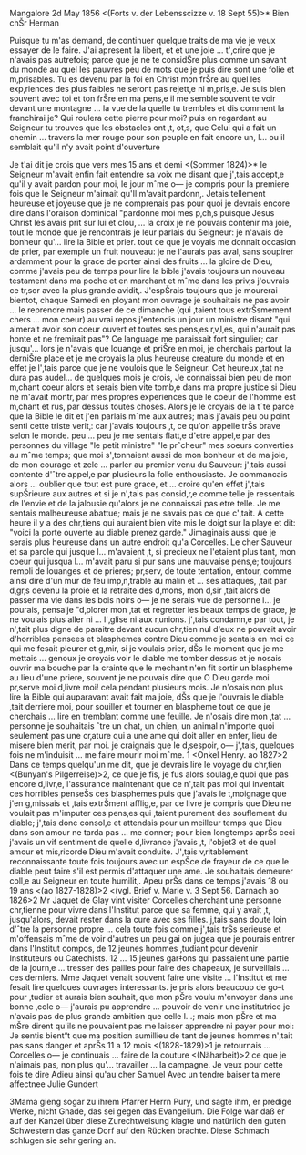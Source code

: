  Mangalore 2d May 1856
 <(Forts v. der Lebensscizze v. 18 Sept 55)>*
Bien chŠr Herman

Puisque tu m'as demand‚ de continuer quelque traits de ma vie je veux essayer de le faire. J'ai apresent la libert‚ et et une joie … t'‚crire que je n'avais pas autrefois; parce que je ne te considŠre plus comme un savant du monde au quel les pauvres peu de mots que je puis dire sont une folie et m‚prisables. Tu es devenu par la foi en Christ mon frŠre au quel les exp‚riences des plus faibles ne seront pas rejett‚e ni m‚pris‚e. 
Je suis bien souvent avec toi et ton frŠre en ma pens‚e il me semble souvent te voir devant une montagne … la vue de la quelle tu trembles et dis comment la franchirai je? Qui roulera cette pierre pour moi? puis en regardant au Seigneur tu trouves que les obstacles ont ‚t‚ ot‚s, que Celui qui a fait un chemin … travers la mer rouge pour son peuple en fait encore un, l… ou il semblait qu'il n'y avait point d'ouverture

Je t'ai dit je crois que vers mes 15 ans et demi <(Sommer 1824)>* le Seigneur m'avait enfin fait entendre sa voix me disant que j'‚tais accept‚e qu'il y avait pardon pour moi, le jour mˆme o— je compris pour la premiere fois que le Seigneur m'aimait qu'Il m'avait pardonn‚. Jetais tellement heureuse et joyeuse que je ne comprenais pas pour quoi je devrais encore dire dans l'oraison dominical "pardonne moi mes p‚ch‚s puisque Jesus Christ les avais prit sur lui et clou‚ … la croix je ne pouvais contenir ma joie, tout le monde que je rencontrais je leur parlais du Seigneur: je n'avais de bonheur qu'… lire la Bible et prier. tout ce que je voyais me donnait occasion de prier, par exemple un fruit nouveau: je ne l'aurais pas aval‚ sans soupirer ardamment pour la grace de porter ainsi des fruits … la gloire de Dieu, comme j'avais peu de temps pour lire la bible j'avais toujours un nouveau testament dans ma poche et en marchant et mˆme dans les priv‚s j'ouvrais ce tr‚sor avec la plus grande avidit‚. J'espŠrais toujours que je mourerai bientot, chaque Samedi en ployant mon ouvrage je souhaitais ne pas avoir … le reprendre mais passer de ce dimanche (qui ‚taient tous extrŠsmement chers … mon coeur) au vrai repos j'entendis un jour un ministre disant "qui aimerait avoir son coeur ouvert et toutes ses pens‚es r‚v‚l‚es, qui n'aurait pas honte et ne fremirait pas"? Ce language me paraissait fort singulier; car jusqu'… lors je n'avais que louange et priŠre en moi, je cherchais partout la derniŠre place et je me croyais la plus heureuse creature du monde et en effet je l'‚tais parce que je ne voulois que le Seigneur. Cet heureux ‚tat ne dura pas audel… de quelques mois je crois, Je connaissai bien peu de mon m‚chant coeur alors et serais bien vite tomb‚e dans ma propre justice si Dieu ne m'avait montr‚ par mes propres experiences que le coeur de l'homme est m‚chant et rus‚ par dessus toutes choses. Alors je le croyais de la tˆte parce que la Bible le dit et j'en parlais mˆme aux autres; mais j'avais peu ou point senti cette triste verit‚: car j'avais toujours ‚t‚ ce qu'on appelle trŠs brave selon le monde. peu … peu je me sentais flatt‚e d'etre appel‚e par des personnes du village "le petit ministre" "le prˆcheur" mes soeurs converties au mˆme temps; que moi s'‚tonnaient aussi de mon bonheur et de ma joie, de mon courage et zele … parler au premier venu du Sauveur: j'‚tais aussi contente d'ˆtre appel‚e par plusieurs la folle enthousiaste. Je commancais alors … oublier que tout est pure grace, et … croire qu'en effet j'‚tais supŠrieure aux autres et si je n'‚tais pas consid‚r‚e comme telle je ressentais de l'envie et de la jalousie qu'alors je ne connaissai pas etre telle. Je me sentais malheureuse abattue; mais je ne savais pas ce que c'‚tait. A cette heure il y a des chr‚tiens qui auraient bien vite mis le doigt sur la playe et dit: "voici la porte ouverte au diable prenez garde." Jimaginais aussi que je serais plus heureuse dans un autre endroit qu'a Corcelles. Le cher Sauveur et sa parole qui jusque l… m'avaient ‚t‚ si precieux ne l'etaient plus tant, mon coeur qui jusqua l… m'avait paru si pur sans une mauvaise pens‚e; toujours rempli de louanges et de prieres; pr‚serv‚ de toute tentation, entour‚ comme ainsi dire d'un mur de feu imp‚n‚trable au malin et … ses attaques, ‚tait par d‚gr‚s devenu la proie et la retraite des d‚mons, mon d‚sir ‚tait alors de passer ma vie dans les bois noirs o— je ne serais vue de personne l… je pourais, pensaije "d‚plorer mon ‚tat et regretter les beaux temps de grace, je ne voulais plus aller ni … l'‚glise ni aux r‚unions. j'‚tais condamn‚e par tout, je n'‚tait plus digne de paraitre devant aucun chr‚tien nul d'eux ne pouvait avoir d'horribles pensees et blasphemes contre Dieu comme je sentais en moi ce qui me fesait pleurer et g‚mir, si je voulais prier, dŠs le moment que je me mettais … genoux je croyais voir le diable me tomber dessus et je nosais ouvrir ma bouche par la crainte que le mechant n'en fit sortir un blaspheme au lieu d'une priere, souvent je ne pouvais dire que O Dieu garde moi pr‚serve moi d‚livre moi! cela pendant plusieurs mois. Je n'osais non plus lire la Bible qui auparavant avait fait ma joie, dŠs que je l'ouvrais le diable ‚tait derriere moi, pour souiller et tourner en blaspheme tout ce que je cherchais … lire en tremblant comme une feuille. Je n'osais dire mon ‚tat … personne je souhaitais ˆtre un chat, un chien, un animal n'importe quoi seulement pas une cr‚ature qui a une ame qui doit aller en enfer, lieu de misere bien merit‚ par moi. je craignais que le d‚sespoir, o— j'‚tais, quelques fois ne m'induisit … me faire mourir moi mˆme. <Einer eurer Onkel hat sich in der Scheuer zu C. erschossen. Mutter fand ihn in seinem Blute>1 <Onkel Henry. ao 1827>2 Dans ce temps quelqu'un me dit, que je devrais lire le voyage du chr‚tien <(Bunyan's Pilgerreise)>2, ce que je fis, je fus alors soulag‚e quoi que pas encore d‚livr‚e, l'assurance maintenant que ce n'‚tait pas moi qui inventait ces horribles penseŠs ces blasphemes puis que j'avais le t‚moignage que j'en g‚missais et ‚tais extrŠment afflig‚e, par ce livre je compris que Dieu ne voulait pas m'imputer ces pens‚es qui ‚taient purement des souflement du diable; j'‚tais donc consol‚e et attendais pour un meilleur temps que Dieu dans son amour ne tarda pas … me donner; pour bien longtemps aprŠs ceci j'avais un vif sentiment de quelle d‚livrance j'avais ‚t‚ l'objet3 et de quel amour et mis‚ricorde Dieu m'avait conduite. J'‚tais v‚ritablement reconnaissante toute fois toujours avec un espŠce de frayeur de ce que le diable peut faire s'il est permis d'attaquer une ame. Je souhaitais demeurer coll‚e au Seigneur en toute humilit‚. Apeu prŠs dans ce temps j'avais 18 ou 19 ans <(ao 1827-1828)>2 <(vgl. Brief v. Marie v. 3 Sept 56. Darnach ao 1826>2 Mr Jaquet de Glay vint visiter Corcelles cherchant une personne chr‚tienne pour vivre dans l'Institut parce que sa femme, qui y avait ‚t‚ jusqu'alors, devait rester dans la cure avec ses filles. j‚tais sans doute loin d'ˆtre la personne propre … cela toute fois comme j'‚tais trŠs serieuse et m'offensais mˆme de voir d'autres un peu gai on jugea que je pourais entrer dans l'Institut compos‚ de 12 jeunes hommes ‚tudiant pour devenir Instituteurs ou Catechists. 12 … 15 jeunes gar‡ons qui passaient une partie de la journ‚e … tresser des pailles pour faire des chapeaux, je surveillais … ces derniers. Mme Jaquet venait souvent faire une visite … l'Institut et me fesait lire quelques ouvrages interessants. je pris alors beaucoup de go–t pour ‚tudier et aurais bien souhait‚ que mon pŠre voulu m'envoyer dans une bonne ‚cole o— j'aurais pu apprendre … pouvoir de venir une institutrice je n'avais pas de plus grande ambition que celle l…; mais mon pŠre et ma mŠre dirent qu'ils ne pouvaient pas me laisser apprendre ni payer pour moi: Je sentis bient“t que ma position aumillieu de tant de jeunes hommes n'‚tait pas sans danger et aprŠs 11 a 12 mois <(1828-1829)>1 je retournais … Corcelles o— je continuais … faire de la couture <(Näharbeit)>2 ce que je n'aimais pas, non plus qu'… travailler … la campagne. Je veux pour cette fois te dire Adieu ainsi qu'au cher Samuel Avec un tendre baiser ta mere affectnee
 Julie Gundert

3Mama gieng sogar zu ihrem Pfarrer Herrn Pury, und sagte ihm, er predige Werke, nicht Gnade, das sei gegen das Evangelium. Die Folge war daß er auf der Kanzel über diese Zurechtweisung klagte und natürlich den guten Schwestern das ganze Dorf auf den Rücken brachte. Diese Schmach schlugen sie sehr gering an.

